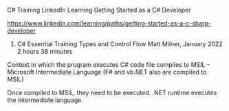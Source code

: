 ﻿C# Training
LinkedIn Learning Getting Started as a C# Developer

https://www.linkedin.com/learning/paths/getting-started-as-a-c-sharp-developer

1. C# Essential Training Types and Control Flow
Matt Milner, January 2022
2 hours 38 minutes


Context in which the program executes
C# code file compiles to MSIL - Microsoft Intermediate Language
(F# and vb.NET also are compiled to MSIL)

Once compiled to MSIL, they need to be executed.
.NET runtime executes the intermediate language.